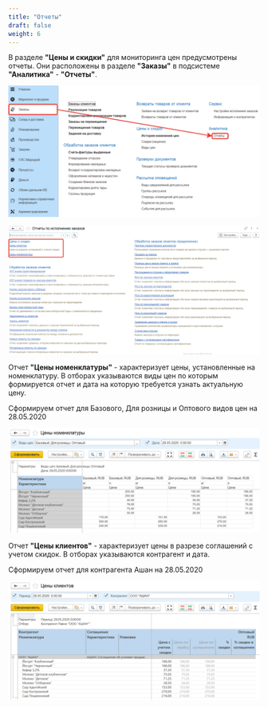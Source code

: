 ```yaml
---
title: "Отчеты"
draft: false
weight: 6
---
```


В разделе **"Цены и скидки"** для мониторинга цен предусмотрены отчеты. Они расположены в разделе **"Заказы"** в подсистеме **"Аналитика"** - **"Отчеты"**.

![1](1.png)

![2](2.png)

Отчет **"Цены номенклатуры"** - характеризует цены, установленные на номенклатуру. В отборах указываются виды цен по которым формируется отчет и дата на которую требуется узнать актуальную цену.

Сформируем отчет для Базового, Для розницы и Оптового видов цен на 28.05.2020

![3](3.png)

Отчет **"Цены клиентов"** - характеризует цены в разрезе соглашений с учетом скидок. В отборах указываются контрагент и дата.

Сформируем отчет для контрагента Ашан на 28.05.2020

![4](4.png)